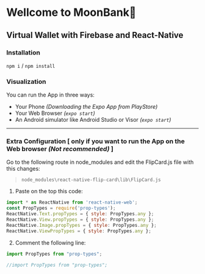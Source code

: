 # Wellcome to MoonBank🤗
## Virtual Wallet with Firebase and React-Native
### Installation
```npm i``` / ```npm install```
### Visualization
You can run the App in three ways:
- Your Phone _(Downloading the Expo App from PlayStore)_
- Your Web Browser _(```expo start```)_
- An Android simulator like Android Studio or Visor _(```expo start```)_
---
### Extra Configuration [ only if you want to run the App on the Web browser _(*_Not recommended_*)_ ]
Go to the following route in node_modules and edit the FlipCard.js file with this changes:
>```node_modules\react-native-flip-card\lib\FlipCard.js```
1. Paste on the top this code:
```javascript
import * as ReactNative from 'react-native-web';
const PropTypes = require('prop-types');
ReactNative.Text.propTypes = { style: PropTypes.any };
ReactNative.View.propTypes = { style: PropTypes.any };
ReactNative.Image.propTypes = { style: PropTypes.any };
ReactNative.ViewPropTypes = { style: PropTypes.any };
```
2. Comment the following line:
```javascript 
import PropTypes from "prop-types";
```
```javascript 
//import PropTypes from "prop-types";
```
